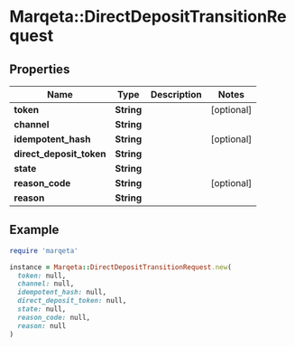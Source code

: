 # Marqeta::DirectDepositTransitionRequest

## Properties

| Name | Type | Description | Notes |
| ---- | ---- | ----------- | ----- |
| **token** | **String** |  | [optional] |
| **channel** | **String** |  |  |
| **idempotent_hash** | **String** |  | [optional] |
| **direct_deposit_token** | **String** |  |  |
| **state** | **String** |  |  |
| **reason_code** | **String** |  | [optional] |
| **reason** | **String** |  |  |

## Example

```ruby
require 'marqeta'

instance = Marqeta::DirectDepositTransitionRequest.new(
  token: null,
  channel: null,
  idempotent_hash: null,
  direct_deposit_token: null,
  state: null,
  reason_code: null,
  reason: null
)
```

